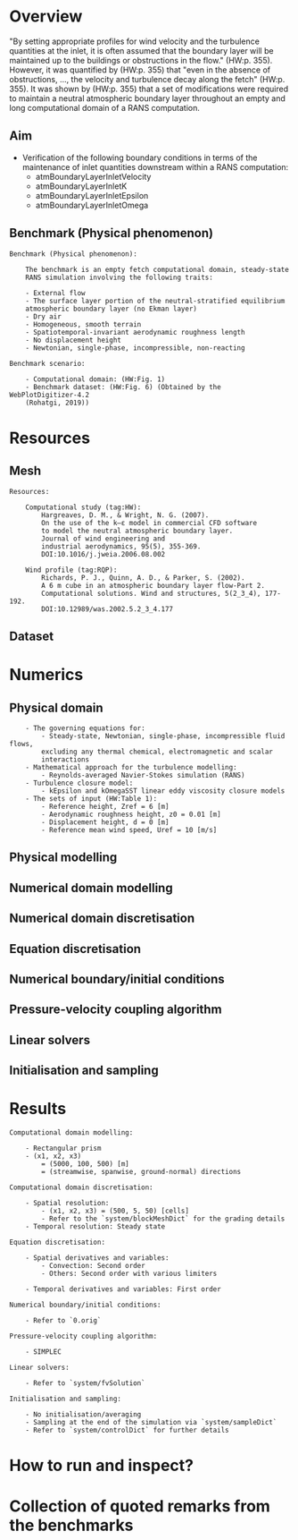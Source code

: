 <!------------------------------------------------------------------------- -->

# Overview

>>>
"By setting appropriate profiles for wind velocity and the turbulence
quantities at the inlet, it is often assumed that the boundary layer
will be maintained up to the buildings or obstructions in the flow."
(HW:p. 355). However, it was quantified by (HW:p. 355) that "even in
the absence of obstructions, ..., the velocity and turbulence decay
along the fetch" (HW:p. 355). It was shown by (HW:p. 355) that a set of
modifications were required to maintain a neutral atmospheric boundary
layer throughout an empty and long computational domain of a RANS computation.
>>>

## Aim

- Verification of the following boundary conditions in terms of
the maintenance of inlet quantities downstream within a RANS computation:
  - atmBoundaryLayerInletVelocity
  - atmBoundaryLayerInletK
  - atmBoundaryLayerInletEpsilon
  - atmBoundaryLayerInletOmega

## Benchmark (Physical phenomenon)
    Benchmark (Physical phenomenon):

        The benchmark is an empty fetch computational domain, steady-state
        RANS simulation involving the following traits:

        - External flow
        - The surface layer portion of the neutral-stratified equilibrium
        atmospheric boundary layer (no Ekman layer)
        - Dry air
        - Homogeneous, smooth terrain
        - Spatiotemporal-invariant aerodynamic roughness length
        - No displacement height
        - Newtonian, single-phase, incompressible, non-reacting

    Benchmark scenario:

        - Computational domain: (HW:Fig. 1)
        - Benchmark dataset: (HW:Fig. 6) (Obtained by the WebPlotDigitizer-4.2
        (Rohatgi, 2019))

# Resources

## Mesh
    Resources:

        Computational study (tag:HW):
            Hargreaves, D. M., & Wright, N. G. (2007).
            On the use of the k–ε model in commercial CFD software
            to model the neutral atmospheric boundary layer.
            Journal of wind engineering and
            industrial aerodynamics, 95(5), 355-369.
            DOI:10.1016/j.jweia.2006.08.002

        Wind profile (tag:RQP):
            Richards, P. J., Quinn, A. D., & Parker, S. (2002).
            A 6 m cube in an atmospheric boundary layer flow-Part 2.
            Computational solutions. Wind and structures, 5(2_3_4), 177-192.
            DOI:10.12989/was.2002.5.2_3_4.177

## Dataset


# Numerics

## Physical domain

        - The governing equations for:
            - Steady-state, Newtonian, single-phase, incompressible fluid flows,
            excluding any thermal chemical, electromagnetic and scalar
            interactions
        - Mathematical approach for the turbulence modelling:
            - Reynolds-averaged Navier-Stokes simulation (RANS)
        - Turbulence closure model:
            - kEpsilon and kOmegaSST linear eddy viscosity closure models
        - The sets of input (HW:Table 1):
            - Reference height, Zref = 6 [m]
            - Aerodynamic roughness height, z0 = 0.01 [m]
            - Displacement height, d = 0 [m]
            - Reference mean wind speed, Uref = 10 [m/s]

## Physical modelling
## Numerical domain modelling
## Numerical domain discretisation
## Equation discretisation
## Numerical boundary/initial conditions
## Pressure-velocity coupling algorithm
## Linear solvers
## Initialisation and sampling
# Results
    Computational domain modelling:

        - Rectangular prism
        - (x1, x2, x3)
            = (5000, 100, 500) [m]
            = (streamwise, spanwise, ground-normal) directions

    Computational domain discretisation:

        - Spatial resolution:
            - (x1, x2, x3) = (500, 5, 50) [cells]
            - Refer to the `system/blockMeshDict` for the grading details
        - Temporal resolution: Steady state

    Equation discretisation:

        - Spatial derivatives and variables:
            - Convection: Second order
            - Others: Second order with various limiters

        - Temporal derivatives and variables: First order

    Numerical boundary/initial conditions:

        - Refer to `0.orig`

    Pressure-velocity coupling algorithm:

        - SIMPLEC

    Linear solvers:

        - Refer to `system/fvSolution`

    Initialisation and sampling:

        - No initialisation/averaging
        - Sampling at the end of the simulation via `system/sampleDict`
        - Refer to `system/controlDict` for further details

# How to run and inspect?

# Collection of quoted remarks from the benchmarks


<!------------------------------------------------------------------------- -->
